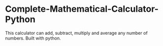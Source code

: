 # Complete-Mathematical-Calculator-Python
This calculator can add, subtract, multiply and average any number of numbers. Built with python.
